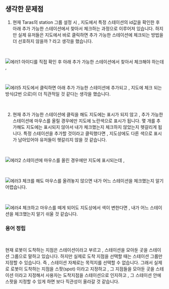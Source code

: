 ## 생각한 문제점

1. 현재 Taras의 station 그룹 설정 시 , 지도에서 특정 스테이션의 id값을 확인한 후 아래 추가 가능한 스테이션에서 찾아서 체크하는 과정으로 이루어져 있습니다. 하지만 실제 유저들은 지도에서 바로 클릭하면 추가 가능한 스테이션에 체크되는 방법을 더 선호하지 않을까 ? 라고 생각을 했습니다.

</br>

![에러1](https://user-images.githubusercontent.com/103919553/166642730-f90ce24c-56f2-476d-960d-3ac45945c88d.png)
아이디를 직접 확인 후 아래 추가 가능한 스테이션에서 찾아서 체크해야 하는데 , 

</br>

![에러5](https://user-images.githubusercontent.com/103919553/166643675-f42213b0-0f45-437b-bbac-5c93679af300.png)
지도에서 클릭하면 아래 추가 가능한 스테이션에 추가되고 , 지도에 체크 되는 방식(2번 으로)이 더 직관적일 것 같다는 생각을 했습니다.

</br>

2. 현재 추가 가능한 스테이션에 클릭을 해도 지도에는 표시가 되지 않고 , 추가 가능한 스테이션에 마우스를 올릴 경우에만 지도에 노란색으로 표시가 됩니다. 몇 개를 추가해도 지도에는 표시되지 않아서 내가 체크했는지 체크하지 않았는지 헷갈리게 됩니다. 특정 스테이션을 추가할 것이라고 클릭했다면 , 지도상에도 다른 색으로 표시가 남아있어야 유저들이 헷갈리지 않을 것 같습니다.

</br>

![에러2](https://user-images.githubusercontent.com/103919553/166643113-1e5cba4a-8009-46df-9cfe-213e43005e63.png)
스테이션에 마우스를 올린 경우에만 지도에 표시되는데 , 

</br>

![에러3](https://user-images.githubusercontent.com/103919553/166643178-961a3a83-ee04-45c2-87f1-89648253f2d0.png)
체크를 해도 마우스를 올려놓지 않으면 내가 어느 스테이션을 체크했는지 알기 어렵습니다.

</br>

![에러4](https://user-images.githubusercontent.com/103919553/166643246-286326b8-8410-4661-ba13-eb89fae4d0d1.png)
체크하고 마우스를 떼게 되어도 지도상에서 색이 변한다면 , 내가 어느 스테이션을 체크했는지 알기 쉬울 것 같습니다.

### 용어 정립

</br>

현재 로봇이 도착하는 지점은 스테이션이라고 부르고 , 스테이션을 모아둔 곳을 스테이션 그룹으로 말하고 있습니다.
하지만 실제로 도착 지점을 선택할 때는 스테이션 그룹만 지정할 수 있습니다. 즉 , 스테이션 자체로는 목적지를 선택할 수 없습니다.
그래서 실제로 로봇이 도착하는 지점을 스팟(spot) 이라고 지정하고 , 그 지점들을 모아둔 곳을 스테이션 이라고 지정해서
사용자는 도착지점을 스테이션으로 인지하고 , 그 스테이션 안에 스팟을 지정할 수 있게 하면 보다 직관성이 올라갈 것 같습니다.


